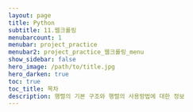 ```yaml
---
layout: page
title: Python
subtitle: 11.웹크롤링
menubarcount: 1
menubar: project_practice
menubar2: project_practice_웹크롤링_menu
show_sidebar: false
hero_image: /path/to/title.jpg
hero_darken: true
toc: true
toc_title: 목차
description: 행렬의 기본 구조와 행렬의 사용방법에 대한 정보
---
```




